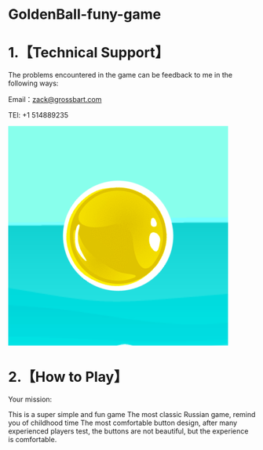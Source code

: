 # GoldenBall-funy-game

# 1.【Technical Support】

The problems encountered in the game can be feedback to me in the following ways:

Email：zack@grossbart.com

TEl: +1 514889235

![image](https://github.com/MMK460/GoldenBall-funy-game/blob/master/Simulator%20Screen%20Shot%20-%20iPhone%208%20Plus%20-%202019-03-15%20at%2015.22.25.png)


# 2.【How to Play】

Your mission: 

This is a super simple and fun game
The most classic Russian game, remind you of childhood time
The most comfortable button design, after many experienced players test, the buttons are not beautiful, but the experience is comfortable.
